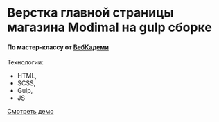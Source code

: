 # Верстка главной страницы магазина Modimal на gulp сборке
#### По мастер-классу от [ВебКадеми](https://www.youtube.com/@WebCademy)

Технологии:
- HTML,
- SCSS,
- Gulp,
- JS

[Смотреть демо](https://user.github.io/repo/)
